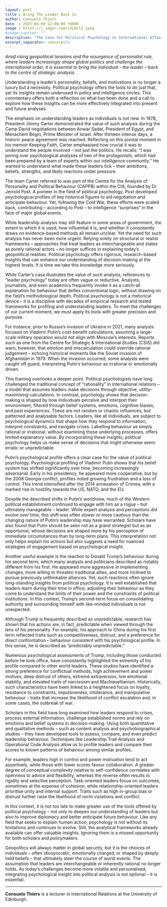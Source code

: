 ```yaml
---
layout: post
title : Bring The Leader Back In
author: Consuelo Thiers
date  : 2025-04-08 12:00:00 +0800
image : https://i.imgur.com/x3LNxl2.jpeg
#image_caption: ""
description: "The Case for Political Psychology in International Affairs"
excerpt_separator: <excerpt/>
---
```


_Amid rising geopolitical tensions and the resurgence of personalist rule, where leaders increasingly shape global politics and challenge the international order, it is essential to bring the individual – the leader – back to the centre of strategic analysis._

<excerpt/>

Understanding a leader’s personality, beliefs, and motivations is no longer a luxury but a necessity. Political psychology offers the tools to do just that, yet its insights remain underused in policy and intelligence circles. This commentary offers both a reflection on what has been done and a call to explore how these insights can be more effectively integrated into present and future analyses.

The emphasis on understanding leaders as individuals is not new. In 1978, President Jimmy Carter demonstrated the value of such analysis during the Camp David negotiations between Anwar Sadat, President of Egypt, and Menachem Begin, Prime Minister of Israel. After thirteen intense days, a historic peace agreement was reached. Reflecting on this pivotal moment in his memoir Keeping Faith, Carter emphasised how crucial it was to understand the people involved – not just the politics. He recalls: “I was poring over psychological analyses of two of the protagonists, which had been prepared by a team of experts within our intelligence community.” He wanted to understand what made these leaders tick – their ambitions, beliefs, strengths, and likely reactions under pressure.

The team Carter referred to was part of the Centre for the Analysis of Personality and Political Behaviour (CAPPB) within the CIA, founded by Dr Jerrold Post. A pioneer in the field of political psychology, Post developed psychological profiles of key historical figures to aid negotiation and anticipate behaviour. Yet, following the Cold War, these efforts were scaled back, contributing – according to Post – to intelligence “surprises” in the face of major global events.

While leadership analysis may still feature in some areas of government, the extent to which it is used, how influential it is, and whether it consistently draws on evidence-based methods all remain unclear. Yet the need for such analysis has never been more urgent. Relying solely on structural or realist frameworks – approaches that treat leaders as interchangeable and states as purely rational actors – no longer suffices in explaining today’s geopolitical realities. Political psychology offers rigorous, research-based insights that can enhance our understanding of decision-making at the highest levels. It is time we take this knowledge more seriously.

While Carter’s case illustrates the value of such analysis, references to “leader psychology” today are often vague or reductive. Analysts, journalists, and even academics frequently invoke it as a catch-all explanation for behaviour that defies conventional logic, without drawing on the field’s methodological depth. Political psychology is not a rhetorical device – it is a discipline with decades of empirical research and tested frameworks for profiling and understanding leaders. To meet the challenges of our current moment, we must apply its tools with greater precision and purpose.

For instance, prior to Russia’s invasion of Ukraine in 2021, many analysts focused on Vladimir Putin’s cost-benefit calculations, assuming a large-scale military operation would not align with Moscow’s interests. Reports such as one from the Centre for Strategic & International Studies (CSIS) did warn, however, that emotion and miscalculation could override rational judgement – echoing historical moments like the Soviet invasion of Afghanistan in 1979. When the invasion occurred, some analysts were caught off guard, interpreting Putin’s behaviour as irrational or emotionally driven.

This framing overlooks a deeper point. Political psychologists have long challenged the traditional concept of “rationality” in international relations – a model that assumes leaders make decisions through objective, utility-maximising calculations. In contrast, psychology shows that decision-making is shaped by how individuals perceive and interpret their environment, filtered through belief systems, emotions, cognitive biases, and past experiences. These are not random or chaotic influences, but patterned and analysable factors. Leaders, like all individuals, are subject to psychological dynamics that shape how they respond to information, interpret constraints, and navigate crises. Labelling behaviour as simply rational or irrational, without examining these underlying processes, offers limited explanatory value. By incorporating these insights, political psychology helps us make sense of decisions that might otherwise seem erratic or unpredictable.

Putin’s psychological profile offers a clear case for the value of political psychology. Psychological profiling of Vladimir Putin shows that his belief system has shifted significantly over time, becoming increasingly adversarial. Early in his presidency, he appeared more cooperative, but by the 2008 Georgia conflict, profiles noted growing frustration and a loss of control. This trend intensified after the 2014 annexation of Crimea, with a marked rise in hostility towards the US, NATO, and the EU.

Despite the described shifts in Putin’s worldview, much of the Western political establishment continued to engage with him as a rogue – but ultimately manageable – leader. While expert analysis and perceptions did evolve over time, this shift was often slower or more cautious than the changing nature of Putin’s leadership may have warranted. Scholars have also found that Putin should be seen not as a grand strategist but as an opportunist, whose decisions are shaped more by his perception of immediate circumstances than by long-term plans. This interpretation not only helps explain his actions but also suggests a need for nuanced strategies of engagement based on psychological insight.

Another useful example is the reaction to Donald Trump’s behaviour during his second term, which many analysts and politicians described as notably different from his first. He appeared more aggressive in implementing changes, more willing to threaten traditional allies, and more inclined to pursue previously unthinkable alliances. Yet, such reactions often ignore long-standing insights from political psychology. It is well established that leaders learn during their time in office, adjusting their behaviour as they come to understand the limits of their power and the constraints of political institutions. In this context, Trump’s second-term focus on consolidating authority and surrounding himself with like-minded individuals is not unexpected.

Although Trump is frequently described as unpredictable, research has shown that his actions are, in fact, predictable when viewed through the lens of his personality. For example, his approach to China during his first term reflected traits such as competitiveness, distrust, and a preference for direct confrontation – behaviour consistent with his psychological profile. In this sense, he is described as “predictably unpredictable.”

Numerous psychological assessments of Trump, including those conducted before he took office, have consistently highlighted the extremity of his profile compared to other world leaders. These studies have identified a strong preference for conflictual methods, high achievement and power motives, deep distrust of others, extreme extraversion, low emotional stability, and elevated traits of narcissism and Machiavellianism. Historically, such characteristics have been linked to a heightened focus on loyalty, resistance to constraints, impulsiveness, intolerance, and manipulative behaviour – traits that increase the likelihood of conflict escalation and, in some cases, the outbreak of war.

Scholars in this field have long examined how leaders respond to crises, process external information, challenge established norms and rely on emotions and belief systems in decision-making. Using both quantitative and qualitative methods – such as content analysis and psychobiographical studies – they have developed tools to assess, compare, and even predict leadership behaviour. Techniques like Leadership Trait Analysis and Operational Code Analysis allow us to profile leaders and compare their scores to known patterns of behaviour among similar profiles.

For example, leaders high in control and power motivation tend to act assertively, while those with lower scores favour collaboration. A greater degree of conceptual complexity relative to self-confidence correlates with openness to advice and flexibility, whereas the reverse often results in rigidity and selective perception. Task-oriented leaders focus on outcomes, sometimes at the expense of cohesion, while relationship-oriented leaders prioritise unity and internal support. Traits such as high in-group bias or distrust further raise the likelihood of norm violations and conflict.

In this context, it is not too late to make greater use of the tools offered by political psychology – not only to deepen our understanding of leaders but also to improve diplomacy and better anticipate future behaviour. Like any field that seeks to explain human action, psychology is not without its limitations and continues to evolve. Still, the analytical frameworks already available can offer valuable insights. Ignoring them is a missed opportunity for both scholars and policymakers.

Geopolitics will always matter in global security, but it is the choices of individuals – often idiosyncratic, emotionally charged, or shaped by deeply held beliefs – that ultimately steer the course of world events. The assumption that leaders are interchangeable or inherently rational no longer holds. As today’s challenges become more volatile and personalised, integrating psychological insight into political analysis is not optional – it is essential.

---

__Consuelo Thiers__ is a lecturer in International Relations at the University of Edinburgh.
